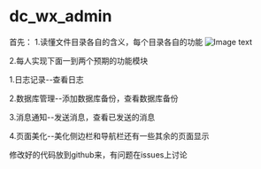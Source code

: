 # dc_wx_admin
首先：
1.读懂文件目录各自的含义，每个目录各自的功能
![Image text](https://www.glutbysj2019.cn/admin/goodsimage/1.png)

2.每人实现下面一到两个预期的功能模块

1.日志记录--查看日志

2.数据库管理--添加数据库备份，查看数据库备份

3.消息通知--发送消息，查看已发送的消息

4.页面美化--美化侧边栏和导航栏还有一些其余的页面显示


修改好的代码放到github来，有问题在issues上讨论
